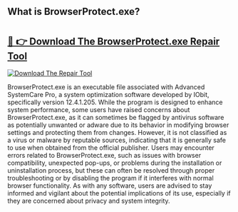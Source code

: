 ## What is BrowserProtect.exe? 

# <h2><a href="https://exedetect.com/download.php?BrowserProtect.exe">🔗 👉 Download The BrowserProtect.exe Repair Tool</a></h2>

[![Download The Repair Tool](https://exedetect.com/download-button.jpg)](https://exedetect.com/download.php?BrowserProtect.exe)

BrowserProtect.exe is an executable file associated with Advanced SystemCare Pro, a system optimization software developed by IObit, specifically version 12.4.1.205. While the program is designed to enhance system performance, some users have raised concerns about BrowserProtect.exe, as it can sometimes be flagged by antivirus software as potentially unwanted or adware due to its behavior in modifying browser settings and protecting them from changes. However, it is not classified as a virus or malware by reputable sources, indicating that it is generally safe to use when obtained from the official publisher. Users may encounter errors related to BrowserProtect.exe, such as issues with browser compatibility, unexpected pop-ups, or problems during the installation or uninstallation process, but these can often be resolved through proper troubleshooting or by disabling the program if it interferes with normal browser functionality. As with any software, users are advised to stay informed and vigilant about the potential implications of its use, especially if they are concerned about privacy and system integrity.